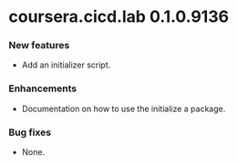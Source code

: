 # coursera.cicd.lab 0.1.0.9136

### New features

* Add an initializer script.

### Enhancements

* Documentation on how to use the initialize a package.

### Bug fixes

* None.